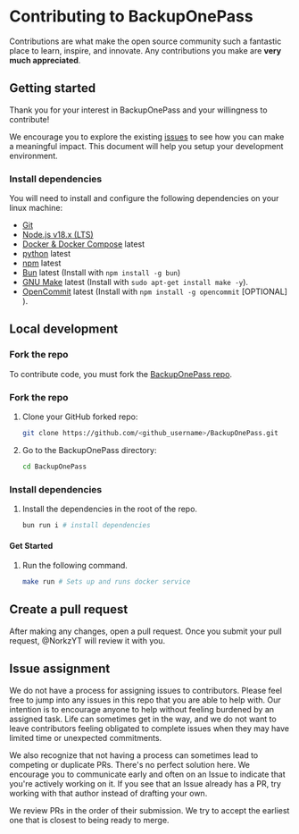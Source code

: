 # Contributing to BackupOnePass

Contributions are what make the open source community such a fantastic place to learn, inspire, and innovate. Any contributions you make are **very much appreciated**.

## Getting started

Thank you for your interest in BackupOnePass and your willingness to contribute!

We encourage you to explore the existing [issues](https://github.com/NorkzYT/BackupOnePass/issues) to see how you can make a meaningful impact. This document will help you setup your development environment.

### Install dependencies

You will need to install and configure the following dependencies on your linux machine:

- [Git](http://git-scm.com/)
- [Node.js v18.x (LTS)](http://nodejs.org)
- [Docker & Docker Compose](https://docs.docker.com/engine/install/ubuntu/#install-using-the-repository) latest
- [python](https://www.python.org/downloads/) latest 
- [npm](https://www.npmjs.com/) latest
- [Bun](https://bun.sh/) latest (Install with `npm install -g bun`)
- [GNU Make](https://www.gnu.org/software/make/) latest (Install with `sudo apt-get install make -y`).
- [OpenCommit](https://github.com/di-sukharev/opencommit) latest (Install with `npm install -g opencommit` [OPTIONAL] ).

## Local development

### Fork the repo

To contribute code, you must fork the [BackupOnePass repo](https://github.com/NorkzYT/BackupOnePass).

### Fork the repo

1. Clone your GitHub forked repo:

   ```sh
   git clone https://github.com/<github_username>/BackupOnePass.git
   ```

2. Go to the BackupOnePass directory:
   ```sh
   cd BackupOnePass
   ```

### Install dependencies

1. Install the dependencies in the root of the repo.

   ```sh
   bun run i # install dependencies
   ```

#### Get Started

1. Run the following command.
   ```sh
   make run # Sets up and runs docker service
   ```


## Create a pull request

After making any changes, open a pull request. Once you submit your pull request, @NorkzYT will review it with you.

## Issue assignment

We do not have a process for assigning issues to contributors. Please feel free to jump into any issues in this repo that you are able to help with. Our intention is to encourage anyone to help without feeling burdened by an assigned task. Life can sometimes get in the way, and we do not want to leave contributors feeling obligated to complete issues when they may have limited time or unexpected commitments.

We also recognize that not having a process can sometimes lead to competing or duplicate PRs. There's no perfect solution here. We encourage you to communicate early and often on an Issue to indicate that you're actively working on it. If you see that an Issue already has a PR, try working with that author instead of drafting your own.

We review PRs in the order of their submission. We try to accept the earliest one that is closest to being ready to merge.
